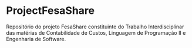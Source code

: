 # ProjectFesaShare
Repositório do projeto FesaShare constituinte do Trabalho Interdisciplinar das matérias de Contabilidade de Custos, Linguagem de Programação II e Engenharia de Software.
